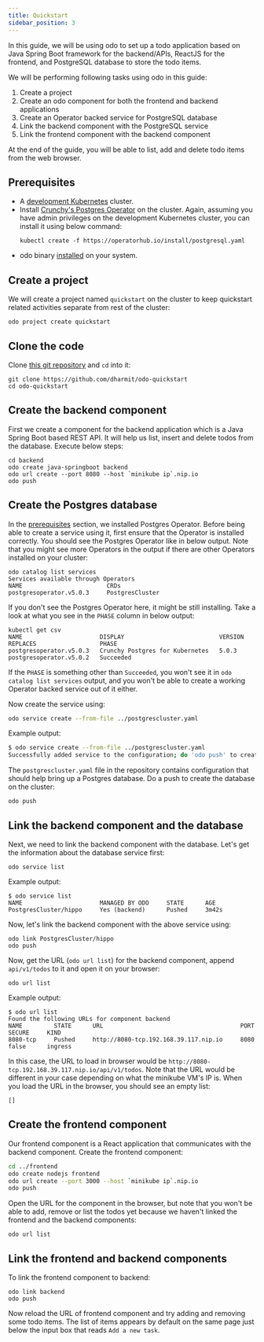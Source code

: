 ```yaml
---
title: Quickstart
sidebar_position: 3
---
```


In this guide, we will be using odo to set up a todo application based on Java Spring Boot framework for the backend/APIs, ReactJS for the frontend, and PostgreSQL database to store the todo items.

We will be performing following tasks using odo in this guide:
1. Create a project
2. Create an odo component for both the frontend and backend applications
3. Create an Operator backed service for PostgreSQL database
4. Link the backend component with the PostgreSQL service
5. Link the frontend component with the backend component

At the end of the guide, you will be able to list, add and delete todo items from the web browser.

## Prerequisites

* A [development Kubernetes](./cluster-setup/kubernetes.md) cluster.
* Install [Crunchy's Postgres Operator](https://operatorhub.io/operator/postgresql) on the cluster. Again, assuming you have admin privileges on the development Kubernetes cluster, you can install it using below command:
  ```shell
  kubectl create -f https://operatorhub.io/install/postgresql.yaml
  ```   
* odo binary [installed](./installation.md) on your system.

## Create a project

We will create a project named `quickstart` on the cluster to keep quickstart related activities separate from rest of the cluster:
```shell
odo project create quickstart
```

## Clone the code

Clone [this git repository](https://github.com/dharmit/odo-quickstart/) and `cd` into it:
```shell
git clone https://github.com/dharmit/odo-quickstart
cd odo-quickstart
```

## Create the backend component

First we create a component for the backend application which is a Java Spring Boot based REST API. It will help us list, insert and delete todos from the database. Execute below steps:

```shell
cd backend
odo create java-springboot backend
odo url create --port 8080 --host `minikube ip`.nip.io
odo push
```

## Create the Postgres database

In the [prerequisites](#prerequisites) section, we installed Postgres Operator. Before being able to create a service using it, first ensure that the Operator is installed correctly. You should see the Postgres Operator like in below output. Note that you might see more Operators in the output if there are other Operators installed on your cluster: 
```shell
odo catalog list services
Services available through Operators
NAME                        CRDs
postgresoperator.v5.0.3     PostgresCluster
```

If you don't see the Postgres Operator here, it might be still installing. Take a look at what you see in the `PHASE` column in below output:
```shell
kubectl get csv                         
NAME                      DISPLAY                           VERSION   REPLACES                  PHASE
postgresoperator.v5.0.3   Crunchy Postgres for Kubernetes   5.0.3     postgresoperator.v5.0.2   Succeeded
```

If the `PHASE` is something other than `Succeeded`, you won't see it in `odo catalog list services` output, and you won't be able to create a working Operator backed service out of it either.

Now create the service using:


```sh
odo service create --from-file ../postgrescluster.yaml
```

Example output:
```sh
$ odo service create --from-file ../postgrescluster.yaml
Successfully added service to the configuration; do 'odo push' to create service on the cluster
````

The `postgrescluster.yaml` file in the repository contains configuration that should help bring up a Postgres database. Do a push to create the database on the cluster:
```shell
odo push
```

## Link the backend component and the database

Next, we need to link the backend component with the database. Let's get the information about the database service first:

```shell
odo service list
```
Example output:
```shell
$ odo service list
NAME                      MANAGED BY ODO     STATE      AGE
PostgresCluster/hippo     Yes (backend)      Pushed     3m42s
```

Now, let's link the backend component with the above service using:
```shell
odo link PostgresCluster/hippo
odo push
```
Now, get the URL (`odo url list`) for the backend component, append `api/v1/todos` to it and open it on your browser:
```shell
odo url list
```

Example output:
```shell
$ odo url list
Found the following URLs for component backend
NAME         STATE      URL                                       PORT     SECURE     KIND
8080-tcp     Pushed     http://8080-tcp.192.168.39.117.nip.io     8080     false      ingress
```
In this case, the URL to load in browser would be `http://8080-tcp.192.168.39.117.nip.io/api/v1/todos`. Note that the URL would be different in your case depending on what the minikube VM's IP is. When you load the URL in the browser, you should see an empty list:
```shell
[]
```

## Create the frontend component

Our frontend component is a React application that communicates with the backend component. Create the frontend component:

```sh
cd ../frontend
odo create nodejs frontend
odo url create --port 3000 --host `minikube ip`.nip.io
odo push
```

Open the URL for the component in the browser, but note that you won't be able to add, remove or list the todos yet because we haven't linked the frontend and the backend components:
```shell
odo url list
```

## Link the frontend and backend components

To link the frontend component to backend:

```shell
odo link backend
odo push
```

Now reload the URL of frontend component and try adding and removing some todo items. The list of items appears by default on the same page just below the input box that reads `Add a new task`.